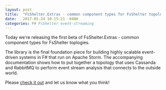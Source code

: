 ```yaml
---
layout: post
title:  "FsShelter.Extras - common component types for FsShelter topologies"
date:   2017-05-24 10:15:21 -0400
categories: F# FsShelter event-streaming
---
```


Today we're releasing the first beta of FsShelter.Extras - common component types for FsShelter toplogies.

The library is the final foundation piece for building highly scalable event-driven systems in F&#35; that run on Apache Storm. The accompanying documentation shows how to put together a topology that uses Cassanda and RabbitMQ to perform event stream analysis that connects to the outside world.

Please [check it out](https://prolucid.github.io/FsShelter.Extras) and let us know what you think!
